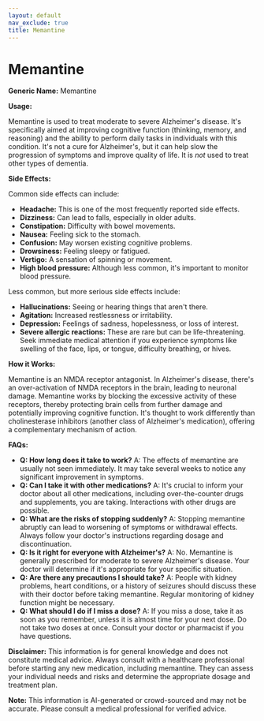 ```yaml
---
layout: default
nav_exclude: true
title: Memantine
---
```


# Memantine

**Generic Name:** Memantine

**Usage:**

Memantine is used to treat moderate to severe Alzheimer's disease.  It's specifically aimed at improving cognitive function (thinking, memory, and reasoning) and the ability to perform daily tasks in individuals with this condition.  It's not a cure for Alzheimer's, but it can help slow the progression of symptoms and improve quality of life.  It is *not* used to treat other types of dementia.

**Side Effects:**

Common side effects can include:

* **Headache:** This is one of the most frequently reported side effects.
* **Dizziness:**  Can lead to falls, especially in older adults.
* **Constipation:** Difficulty with bowel movements.
* **Nausea:** Feeling sick to the stomach.
* **Confusion:**  May worsen existing cognitive problems.
* **Drowsiness:** Feeling sleepy or fatigued.
* **Vertigo:** A sensation of spinning or movement.
* **High blood pressure:** Although less common, it's important to monitor blood pressure.

Less common, but more serious side effects include:

* **Hallucinations:** Seeing or hearing things that aren't there.
* **Agitation:** Increased restlessness or irritability.
* **Depression:** Feelings of sadness, hopelessness, or loss of interest.
* **Severe allergic reactions:**  These are rare but can be life-threatening.  Seek immediate medical attention if you experience symptoms like swelling of the face, lips, or tongue, difficulty breathing, or hives.


**How it Works:**

Memantine is an NMDA receptor antagonist.  In Alzheimer's disease, there's an over-activation of NMDA receptors in the brain, leading to neuronal damage. Memantine works by blocking the excessive activity of these receptors, thereby protecting brain cells from further damage and potentially improving cognitive function. It's thought to work differently than cholinesterase inhibitors (another class of Alzheimer's medication), offering a complementary mechanism of action.


**FAQs:**

* **Q: How long does it take to work?**  A:  The effects of memantine are usually not seen immediately. It may take several weeks to notice any significant improvement in symptoms.
* **Q: Can I take it with other medications?** A:  It's crucial to inform your doctor about all other medications, including over-the-counter drugs and supplements, you are taking.  Interactions with other drugs are possible.
* **Q: What are the risks of stopping suddenly?** A:  Stopping memantine abruptly can lead to worsening of symptoms or withdrawal effects.  Always follow your doctor's instructions regarding dosage and discontinuation.
* **Q: Is it right for everyone with Alzheimer's?** A: No.  Memantine is generally prescribed for moderate to severe Alzheimer's disease.  Your doctor will determine if it's appropriate for your specific situation.
* **Q: Are there any precautions I should take?** A:  People with kidney problems, heart conditions, or a history of seizures should discuss these with their doctor before taking memantine.  Regular monitoring of kidney function might be necessary.
* **Q:  What should I do if I miss a dose?** A: If you miss a dose, take it as soon as you remember, unless it is almost time for your next dose.  Do not take two doses at once.  Consult your doctor or pharmacist if you have questions.


**Disclaimer:** This information is for general knowledge and does not constitute medical advice.  Always consult with a healthcare professional before starting any new medication, including memantine.  They can assess your individual needs and risks and determine the appropriate dosage and treatment plan.


**Note:** This information is AI-generated or crowd-sourced and may not be accurate. Please consult a medical professional for verified advice.